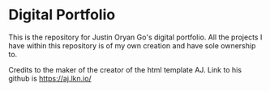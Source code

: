 # Digital Portfolio

This is the repository for Justin Oryan Go's digital portfolio. All the projects I have within this repository is of my own creation and have sole ownership to.  


Credits to the maker of the creator of the html template AJ.
Link to his github is https://aj.lkn.io/
